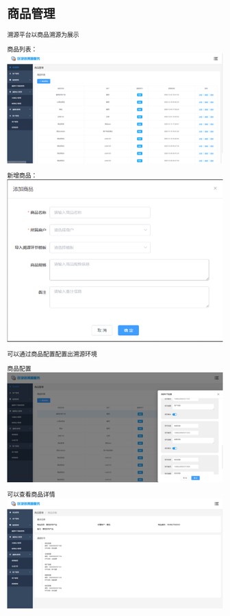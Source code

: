 # 商品管理
溯源平台以商品溯源为展示

商品列表：
![avatar](img/shangping/shangping-list.png)

新增商品：
![avatar](img/shangping/shangping-add.png)

可以通过商品配置配置出溯源环境

商品配置
![avatar](img/shangping/shangping-peizhi.png)

可以查看商品详情
![avatar](img/shangping/shangping-xiangqing.png)